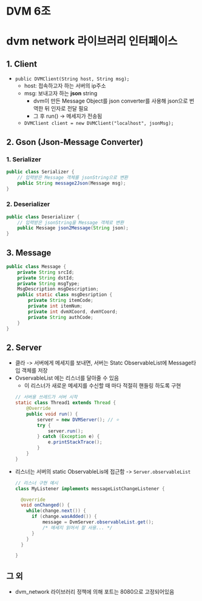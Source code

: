# DVM 6조

# dvm network 라이브러리 인터페이스
## 1. Client
- `public DVMClient(String host, String msg);`
  - host: 접속하고자 하는 서버의 ip주소
  - msg: 보내고자 하는 **json** string
    - dvm이 만든 Message Object를 json converter를 사용해 json으로 번역한 뒤 인자로 전달 필요
    - 그 후 run() -> 메세지가 전송됨  
  - `DVMClient client = new DVMClient("localhost", jsonMsg);`
## 2. Gson (Json-Message Converter)
### 1. Serializer
```java
public class Serializer {
    // 입력받은 Message 객체를 jsonString으로 변환
    public String message2Json(Message msg);
}
```
### 2. Deserializer
```java
public class Deserializer {
    // 입력받은 jsonString을 Message 객체로 변환
    public Message json2Message(String json);
}
```
## 3. Message
```java
public class Message {
    private String srcId;
    private String dstId;
    private String msgType;
    MsgDescription msgDescription;
    public static class msgDesription {
        private String itemCode;
        private int itemNum;
        private int dvmXCoord, dvmYCoord;
        private String authCode;
    }
}
```
## 2. Server
- 클라 -> 서버에게 메세지를 보내면, 서버는 Statc ObservableList에 Message타입 객체를 저장
- OvservableList 에는 리스너를 달아줄 수 있음
  - 이 리스너가 새로운 메세지를 수신할 때 마다 적절히 핸들링 하도록 구현   
  ```java
  // 서버용 쓰레드가 서버 시작
  static class Thread1 extends Thread {
      @Override
      public void run() {
          server = new DVMServer(); // ⭐️
          try {
              server.run();
          } catch (Exception e) {
              e.printStackTrace();
          }
      }  
  }
  ```
- 리스너는 서버의 static ObservableLis에 접근함 -> `Server.observableList`
  ```java
  // 리스너 구현 예시
  class MyListener implements messageListChangeListener {
  
    @override
    void onChanged() {
      while(change.next()) {
        if (change.wasAdded()) {
            message = DvmServer.observableList.get();
            /* 메세지 읽어서 잘 사용... */
        }     
      }
    }
  
  }
  ```
  
## 그 외
- dvm_network 라이브러리 정책에 의해 포트는 8080으로 고정되어있음

